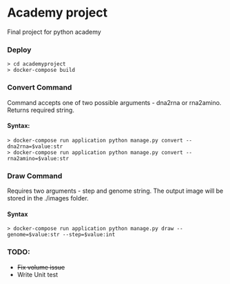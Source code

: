# Academy project

Final project for python academy


### Deploy
```
> cd academyproject
> docker-compose build
```

### Convert Command
Command accepts one of two possible arguments - dna2rna or rna2amino. Returns required string. 
#### Syntax:
```
> docker-compose run application python manage.py convert --dna2rna=$value:str
> docker-compose run application python manage.py convert --rna2amino=$value:str 
```

### Draw Command
Requires two arguments - step and genome string. The output image will be stored in the ./images folder.
#### Syntax
```
> docker-compose run application python manage.py draw --genome=$value:str --step=$value:int 
```

### TODO:
* ~~Fix volume issue~~
* Write Unit test
